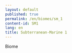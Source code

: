 ```yaml
---
layout: default
published: true
permalink: /en/biomes/sm_1
content-id: SM1
lang: en
title: Subterranean-Marine 1
---
```


Biome
